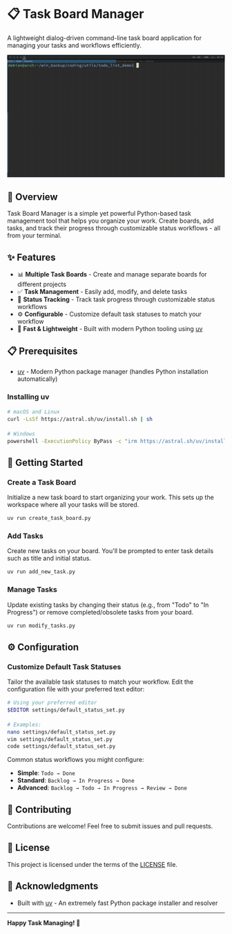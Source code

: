 # 📋 Task Board Manager

A lightweight dialog-driven command-line task board application for managing your tasks and workflows efficiently.

![Demo](/utils/media/demo.gif)

## 🌟 Overview

Task Board Manager is a simple yet powerful Python-based task management tool that helps you organize your work. Create boards, add tasks, and track their progress through customizable status workflows - all from your terminal.

## ✨ Features

- 📊 **Multiple Task Boards** - Create and manage separate boards for different projects
- ✅ **Task Management** - Easily add, modify, and delete tasks
- 🔄 **Status Tracking** - Track task progress through customizable status workflows
- ⚙️ **Configurable** - Customize default task statuses to match your workflow
- 🚀 **Fast & Lightweight** - Built with modern Python tooling using [uv](https://docs.astral.sh/uv/)

## 📋 Prerequisites

- [uv](https://docs.astral.sh/uv/) - Modern Python package manager (handles Python installation automatically)

### Installing uv

```sh
# macOS and Linux
curl -LsSf https://astral.sh/uv/install.sh | sh

# Windows
powershell -ExecutionPolicy ByPass -c "irm https://astral.sh/uv/install.ps1 | iex"
```

## 🚀 Getting Started

### Create a Task Board

Initialize a new task board to start organizing your work. This sets up the workspace where all your tasks will be stored.

```sh
uv run create_task_board.py
```

### Add Tasks

Create new tasks on your board. You'll be prompted to enter task details such as title and initial status.

```sh
uv run add_new_task.py
```

### Manage Tasks

Update existing tasks by changing their status (e.g., from "Todo" to "In Progress") or remove completed/obsolete tasks from your board.

```sh
uv run modify_tasks.py
```

## ⚙️ Configuration

### Customize Default Task Statuses

Tailor the available task statuses to match your workflow. Edit the configuration file with your preferred text editor:

```sh
# Using your preferred editor
$EDITOR settings/default_status_set.py

# Examples:
nano settings/default_status_set.py
vim settings/default_status_set.py
code settings/default_status_set.py
```

Common status workflows you might configure:
- **Simple**: `Todo → Done`
- **Standard**: `Backlog → In Progress → Done`
- **Advanced**: `Backlog → Todo → In Progress → Review → Done`

## 🤝 Contributing

Contributions are welcome! Feel free to submit issues and pull requests.

## 📄 License

This project is licensed under the terms of the [LICENSE](/LICENSE) file.

## 🙏 Acknowledgments

- Built with [uv](https://docs.astral.sh/uv/) - An extremely fast Python package installer and resolver

---

**Happy Task Managing! 🎯**
